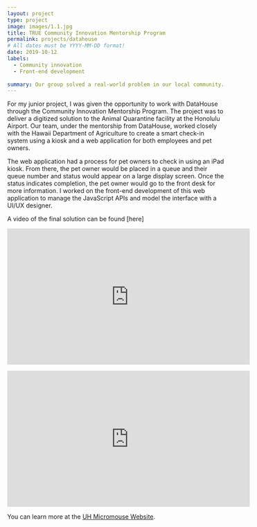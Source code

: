 ```yaml
---
layout: project
type: project
image: images/1.1.jpg
title: TRUE Community Innovation Mentorship Program
permalink: projects/datahouse
# All dates must be YYYY-MM-DD format!
date: 2019-10-12
labels:
  - Community innovation
  - Front-end development
  
summary: Our group solved a real-world problem in our local community.
---
```


For my junior project, I was given the opportunity to work with DataHouse through the Community Innovation Mentorship Program. The project was to deliver a digitized solution to the Animal Quarantine facility at the Honolulu Airport. Our team, under the mentorship from DataHouse, worked closely with the Hawaii Department of Agriculture to create a smart check-in system using a kiosk and a web application for both employees and pet owners. 

The web application had a process for pet owners to check in using an iPad kiosk. From there, the pet owner would be placed in a queue and their queue number and status would appear on a large display screen. Once the status indicates completion, the pet owner would go to the front desk for more information. I worked on the front-end development of this web application to manage the JavaScript APIs and model the interface with a UI/UX designer.

A video of the final solution can be found [here] 
<p align = “center”><iframe width="560" height="315" src="https://www.youtube.com/embed/c3d31JSaX8o" frameborder="0" allow="accelerometer; autoplay; encrypted-media; gyroscope; picture-in-picture" allowfullscreen></iframe></p>

<p align="center"><iframe width="560" height="315" src="https://www.youtube.com/embed/oshKsnutqOQ" frameborder="0" allow="accelerometer; autoplay; encrypted-media; gyroscope; picture-in-picture" allowfullscreen></iframe></p>


You can learn more at the [UH Micromouse Website](http://www-ee.eng.hawaii.edu/~mmouse/about.html).



